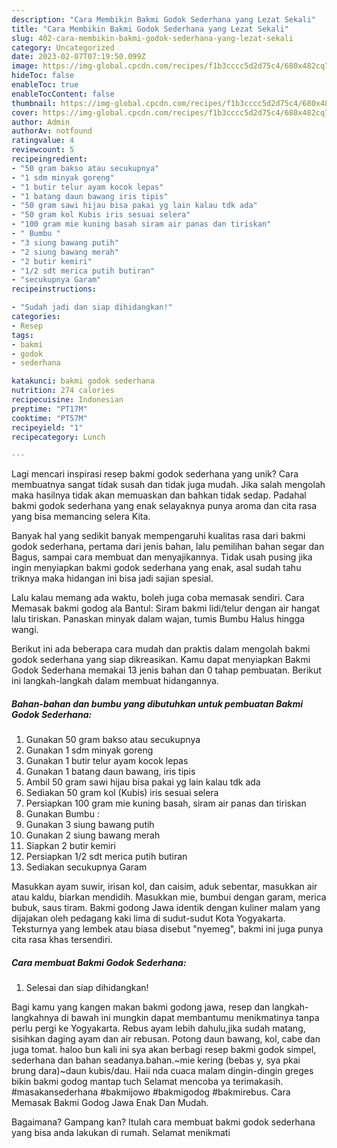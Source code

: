 ```yaml
---
description: "Cara Membikin Bakmi Godok Sederhana yang Lezat Sekali"
title: "Cara Membikin Bakmi Godok Sederhana yang Lezat Sekali"
slug: 402-cara-membikin-bakmi-godok-sederhana-yang-lezat-sekali
category: Uncategorized
date: 2023-02-07T07:19:50.099Z
image: https://img-global.cpcdn.com/recipes/f1b3cccc5d2d75c4/680x482cq70/bakmi-godok-sederhana-foto-resep-utama.jpg
hideToc: false
enableToc: true
enableTocContent: false
thumbnail: https://img-global.cpcdn.com/recipes/f1b3cccc5d2d75c4/680x482cq70/bakmi-godok-sederhana-foto-resep-utama.jpg
cover: https://img-global.cpcdn.com/recipes/f1b3cccc5d2d75c4/680x482cq70/bakmi-godok-sederhana-foto-resep-utama.jpg
author: Admin
authorAv: notfound
ratingvalue: 4
reviewcount: 5
recipeingredient:
- "50 gram bakso atau secukupnya"
- "1 sdm minyak goreng"
- "1 butir telur ayam kocok lepas"
- "1 batang daun bawang iris tipis"
- "50 gram sawi hijau bisa pakai yg lain kalau tdk ada"
- "50 gram kol Kubis iris sesuai selera"
- "100 gram mie kuning basah siram air panas dan tiriskan"
- " Bumbu "
- "3 siung bawang putih"
- "2 siung bawang merah"
- "2 butir kemiri"
- "1/2 sdt merica putih butiran"
- "secukupnya Garam"
recipeinstructions:

- "Sudah jadi dan siap dihidangkan!"
categories:
- Resep
tags:
- bakmi
- godok
- sederhana

katakunci: bakmi godok sederhana 
nutrition: 274 calories
recipecuisine: Indonesian
preptime: "PT17M"
cooktime: "PT57M"
recipeyield: "1"
recipecategory: Lunch

---
```





Lagi mencari inspirasi resep bakmi godok sederhana yang unik? Cara membuatnya sangat tidak susah dan tidak juga mudah. Jika salah mengolah maka hasilnya tidak akan memuaskan dan bahkan tidak sedap. Padahal bakmi godok sederhana yang enak selayaknya punya aroma dan cita rasa yang bisa memancing selera Kita.





Banyak hal yang sedikit banyak mempengaruhi kualitas rasa dari bakmi godok sederhana, pertama dari jenis bahan, lalu pemilihan bahan segar dan Bagus, sampai cara membuat dan menyajikannya. Tidak usah pusing jika ingin menyiapkan bakmi godok sederhana yang enak,      asal sudah tahu triknya maka hidangan ini bisa jadi sajian spesial.














Lalu kalau memang ada waktu, boleh juga coba memasak sendiri. Cara Memasak bakmi godog ala Bantul: Siram bakmi lidi/telur dengan air hangat lalu tiriskan. Panaskan minyak dalam wajan, tumis Bumbu Halus hingga wangi.






Berikut ini ada beberapa cara mudah dan praktis dalam mengolah bakmi godok sederhana yang siap dikreasikan. Kamu dapat menyiapkan Bakmi Godok Sederhana memakai 13 jenis bahan dan 0 tahap pembuatan. Berikut ini langkah-langkah dalam membuat hidangannya.

<!--inarticleads1-->

##### Bahan-bahan dan bumbu yang dibutuhkan untuk pembuatan Bakmi Godok Sederhana:

1. Gunakan 50 gram bakso atau secukupnya
1. Gunakan 1 sdm minyak goreng
1. Gunakan 1 butir telur ayam kocok lepas
1. Gunakan 1 batang daun bawang, iris tipis
1. Ambil 50 gram sawi hijau bisa pakai yg lain kalau tdk ada
1. Sediakan 50 gram kol (Kubis) iris sesuai selera
1. Persiapkan 100 gram mie kuning basah, siram air panas dan tiriskan
1. Gunakan  Bumbu :
1. Gunakan 3 siung bawang putih
1. Gunakan 2 siung bawang merah
1. Siapkan 2 butir kemiri
1. Persiapkan 1/2 sdt merica putih butiran
1. Sediakan secukupnya Garam


Masukkan ayam suwir, irisan kol, dan caisim, aduk sebentar, masukkan air atau kaldu, biarkan mendidih. Masukkan mie, bumbui dengan garam, merica bubuk, saus tiram. Bakmi godong Jawa identik dengan kuliner malam yang dijajakan oleh pedagang kaki lima di sudut-sudut Kota Yogyakarta. Teksturnya yang lembek atau biasa disebut &#34;nyemeg&#34;, bakmi ini juga punya cita rasa khas tersendiri. 

<!--inarticleads2-->

##### Cara membuat Bakmi Godok Sederhana:


1. Selesai dan siap dihidangkan!

Bagi kamu yang kangen makan bakmi godong jawa, resep dan langkah-langkahnya di bawah ini mungkin dapat membantumu menikmatinya tanpa perlu pergi ke Yogyakarta. Rebus ayam lebih dahulu,jika sudah matang, sisihkan daging ayam dan air rebusan. Potong daun bawang, kol, cabe dan juga tomat. haloo bun kali ini sya akan berbagi resep bakmi godok simpel, sederhana dan bahan seadanya.bahan.~mie kering (bebas y, sya pkai brung dara)~daun kubis/dau. Haii nda cuaca malam dingin-dingin greges bikin bakmi godog mantap tuch Selamat mencoba ya terimakasih. #masakansederhana #bakmijowo #bakmigodog #bakmirebus. Cara Memasak Bakmi Godog Jawa Enak Dan Mudah. 

Bagaimana? Gampang kan? Itulah cara membuat bakmi godok sederhana yang bisa anda lakukan di rumah. Selamat menikmati
